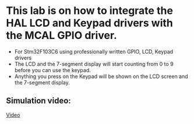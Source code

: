 # This lab is on how to integrate the HAL LCD and Keypad drivers with the MCAL GPIO driver. 
- For Stm32F103C6 using professionally written GPIO, LCD, Keypad drivers
- The LCD and the 7-segment display will start counting from 0 to 9 before you can use the keypad.
- Anything you press on the Keypad will be shown on the LCD screen and the 7-segment display.

## Simulation video:
[Video](https://drive.google.com/drive/folders/1wj7hxaT0yNN1oyUAyaoAbTtRVdG-De2p?usp=drive_link)


